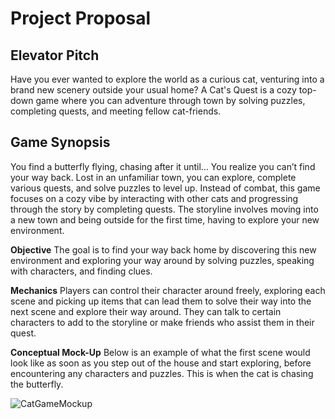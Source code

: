 # Project Proposal

## Elevator Pitch
Have you ever wanted to explore the world as a curious cat, venturing into a brand new scenery outside your usual home? A Cat's Quest is a cozy top-down game where you can adventure through town by solving puzzles, completing quests, and meeting fellow cat-friends.

## Game Synopsis
You find a butterfly flying, chasing after it until… You realize you can’t find your way back. Lost in an unfamiliar town, you can explore, complete various quests, and solve puzzles to level up. Instead of combat, this game focuses on a cozy vibe by interacting with other cats and progressing through the story by completing quests. The storyline involves moving into a new town and being outside for the first time, having to explore your new environment.

**Objective**
The goal is to find your way back home by discovering this new environment and exploring your way around by solving puzzles, speaking with characters, and finding clues.

**Mechanics**
Players can control their character around freely, exploring each scene and picking up items that can lead them to solve their way into the next scene and explore their way around. They can talk to certain characters to add to the storyline or make friends who assist them in their quest. 

**Conceptual Mock-Up**
Below is an example of what the first scene would look like as soon as you step out of the house and start exploring, before encountering any characters and puzzles. This is when the cat is chasing the butterfly. 

![CatGameMockup](https://github.com/user-attachments/assets/e473b996-e45e-4a3d-a611-4ba342c09525)
